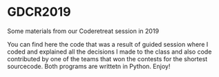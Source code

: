 # GDCR2019
Some materials from our Coderetreat session in 2019

You can find here the code that was a result of guided session where I coded and explained all the decisions I made to the class and also code contributed by one of the teams that won the contests for the shortest sourcecode. Both programs are writtetn in Python. Enjoy!
